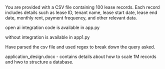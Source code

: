You are provided with a CSV file containing 100 lease records. Each record includes details such as lease ID, tenant name, lease start date, lease end date, monthly rent, payment frequency, and other relevant data.

open ai integration code is available in app.py

without integration is available in app1.py

Have parsed the csv file and used regex to break down the query asked.

application_design.docx - contains details about how to scale 1M records and hwo to structure a database.
